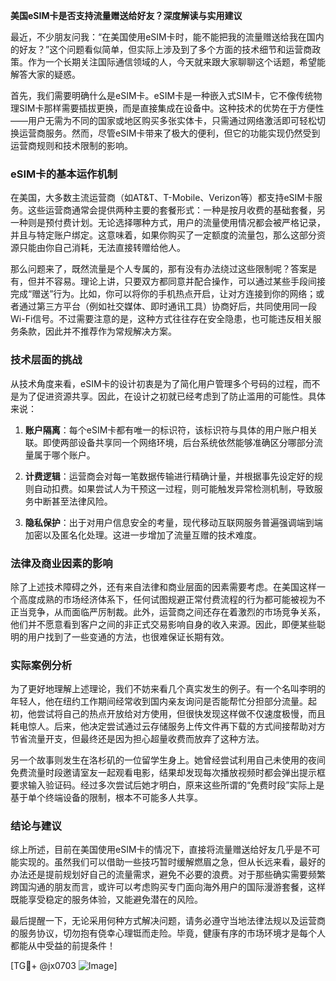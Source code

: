 **美国eSIM卡是否支持流量赠送给好友？深度解读与实用建议**

最近，不少朋友问我：“在美国使用eSIM卡时，能不能把我的流量赠送给我在国内的好友？”这个问题看似简单，但实际上涉及到了多个方面的技术细节和运营商政策。作为一个长期关注国际通信领域的人，今天就来跟大家聊聊这个话题，希望能解答大家的疑惑。

首先，我们需要明确什么是eSIM卡。eSIM卡是一种嵌入式SIM卡，它不像传统物理SIM卡那样需要插拔更换，而是直接集成在设备中。这种技术的优势在于方便性——用户无需为不同的国家或地区购买多张实体卡，只需通过网络激活即可轻松切换运营商服务。然而，尽管eSIM卡带来了极大的便利，但它的功能实现仍然受到运营商规则和技术限制的影响。

### eSIM卡的基本运作机制

在美国，大多数主流运营商（如AT&T、T-Mobile、Verizon等）都支持eSIM卡服务。这些运营商通常会提供两种主要的套餐形式：一种是按月收费的基础套餐，另一种则是预付费计划。无论选择哪种方式，用户的流量使用情况都会被严格记录，并且与特定账户绑定。这意味着，如果你购买了一定额度的流量包，那么这部分资源只能由你自己消耗，无法直接转赠给他人。

那么问题来了，既然流量是个人专属的，那有没有办法绕过这些限制呢？答案是有，但并不容易。理论上讲，只要双方都同意并配合操作，可以通过某些手段间接完成“赠送”行为。比如，你可以将你的手机热点开启，让对方连接到你的网络；或者通过第三方平台（例如社交媒体、即时通讯工具）协商好后，共同使用同一段Wi-Fi信号。不过需要注意的是，这种方式往往存在安全隐患，也可能违反相关服务条款，因此并不推荐作为常规解决方案。

### 技术层面的挑战

从技术角度来看，eSIM卡的设计初衷是为了简化用户管理多个号码的过程，而不是为了促进资源共享。因此，在设计之初就已经考虑到了防止滥用的可能性。具体来说：

1. **账户隔离**：每个eSIM卡都有唯一的标识符，该标识符与具体的用户账户相关联。即使两部设备共享同一个网络环境，后台系统依然能够准确区分哪部分流量属于哪个账户。
   
2. **计费逻辑**：运营商会对每一笔数据传输进行精确计量，并根据事先设定好的规则自动扣费。如果尝试人为干预这一过程，则可能触发异常检测机制，导致服务中断甚至法律风险。

3. **隐私保护**：出于对用户信息安全的考量，现代移动互联网服务普遍强调端到端加密以及匿名化处理。这进一步增加了流量互赠的技术难度。

### 法律及商业因素的影响

除了上述技术障碍之外，还有来自法律和商业层面的因素需要考虑。在美国这样一个高度成熟的市场经济体系下，任何试图规避正常付费流程的行为都可能被视为不正当竞争，从而面临严厉制裁。此外，运营商之间还存在着激烈的市场竞争关系，他们并不愿意看到客户之间的非正式交易影响自身的收入来源。因此，即便某些聪明的用户找到了一些变通的方法，也很难保证长期有效。

### 实际案例分析

为了更好地理解上述理论，我们不妨来看几个真实发生的例子。有一个名叫李明的年轻人，他在纽约工作期间经常收到国内亲友询问是否能帮忙分担部分流量。起初，他尝试将自己的热点开放给对方使用，但很快发现这样做不仅速度极慢，而且耗电惊人。后来，他决定尝试通过云存储服务上传文件再下载的方式间接帮助对方节省流量开支，但最终还是因为担心超量收费而放弃了这种方法。

另一个故事则发生在洛杉矶的一位留学生身上。她曾经尝试利用自己未使用的夜间免费流量时段邀请室友一起观看电影，结果却发现每次播放视频时都会弹出提示框要求输入验证码。经过多次尝试后她才明白，原来这些所谓的“免费时段”实际上是基于单个终端设备的限制，根本不可能多人共享。

### 结论与建议

综上所述，目前在美国使用eSIM卡的情况下，直接将流量赠送给好友几乎是不可能实现的。虽然我们可以借助一些技巧暂时缓解燃眉之急，但从长远来看，最好的办法还是提前规划好自己的流量需求，避免不必要的浪费。对于那些确实需要频繁跨国沟通的朋友而言，或许可以考虑购买专门面向海外用户的国际漫游套餐，这样既能享受稳定的服务体验，又能避免潜在的风险。

最后提醒一下，无论采用何种方式解决问题，请务必遵守当地法律法规以及运营商的服务协议，切勿抱有侥幸心理铤而走险。毕竟，健康有序的市场环境才是每个人都能从中受益的前提条件！

[TG💪+ @jx0703 ![Image](https://github.com/user-attachments/assets/dbca1d08-cadb-493c-b0ec-ad6f7a83f270)]